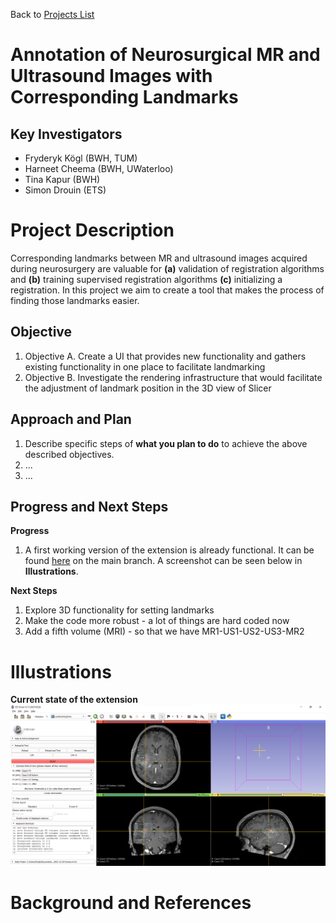 Back to [Projects List](../../README.md#ProjectsList)

# Annotation of Neurosurgical MR and Ultrasound Images with Corresponding Landmarks

## Key Investigators

- Fryderyk Kögl (BWH, TUM)
- Harneet Cheema (BWH, UWaterloo)
- Tina Kapur (BWH)
- Simon Drouin (ETS)

# Project Description

<!-- Add a short paragraph describing the project. -->
Corresponding landmarks between MR and ultrasound images acquired during neurosurgery are valuable for **(a)**
validation of registration algorithms and **(b)** training supervised registration algorithms **(c)** initializing a
registration. In this project we aim to create a tool that makes the process of finding those landmarks easier.

## Objective

<!-- Describe here WHAT you would like to achieve (what you will have as end result). -->

1. Objective A. Create a UI that provides new functionality and gathers existing functionality in one place to
facilitate landmarking
2. Objective B. Investigate the rendering infrastructure that would facilitate the adjustment of landmark position in the 3D view of Slicer

## Approach and Plan

<!-- Describe here HOW you would like to achieve the objectives stated above. -->

1. Describe specific steps of **what you plan to do** to achieve the above described objectives.
1. ...
1. ...

## Progress and Next Steps

<!-- Update this section as you make progress, describing of what you have ACTUALLY DONE. If there are specific steps that you could not complete then you can describe them here, too. -->

**Progress**
1. A first working version of the extension is already functional. It can be found
[here](https://github.com/koeglfryderyk/mthesis-slicerLandmarkingView) on the main branch. A screenshot can be seen
below in **Illustrations**.

**Next Steps**
1. Explore 3D functionality for setting landmarks
2. Make the code more robust - a lot of things are hard coded now
3. Add a fifth volume (MRI) - so that we have MR1-US1-US2-US3-MR2

# Illustrations
<!-- Add pictures and links to videos that demonstrate what has been accomplished.
![Some more images](Example2.jpg)
-->
**Current state of the extension**
![Screenshot of the current state of the extension](./misc/extension_screenshot.png)

# Background and References

<!-- If you developed any software, include link to the source code repository. If possible, also add links to sample data, and to any relevant publications. -->
